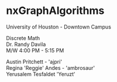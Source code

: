 # nxGraphAlgorithms

University of Houston - Downtown Campus

Discrete Math  
Dr. Randy Davila  
M/W 4:00 PM - 5:15 PM


Austin Pritchett  - 'ajpri'  
Regina 'Reggie' Andes  - 'ambrosaur'  
Yerusalem Tesfaldet 'Yeruzt'
